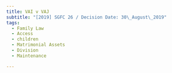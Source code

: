 ```yaml
---
title: VAI v VAJ
subtitle: "[2019] SGFC 26 / Decision Date: 30\_August\_2019"
tags:
  - Family Law
  - Access
  - children
  - Matrimonial Assets
  - Division
  - Maintenance

---
```

